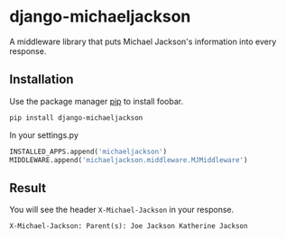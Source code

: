 # django-michaeljackson

A middleware library that puts Michael Jackson's information into every response.

## Installation

Use the package manager [pip](https://pip.pypa.io/en/stable/) to install foobar.

```bash
pip install django-michaeljackson
```

In your settings.py
```python
INSTALLED_APPS.append('michaeljackson')
MIDDLEWARE.append('michaeljackson.middleware.MJMiddleware')
```

## Result
You will see the header `X-Michael-Jackson` in your response.
```
X-Michael-Jackson: Parent(s): Joe Jackson Katherine Jackson
```